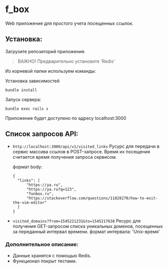 # f_box

Web приложение для простого учета посещенных ссылок.

## Установка:
Загрузите репозиторий приложения.

>
> ВАЖНО! Предварительно установите 'Redis'
>

Из корневой папки используем команды:

Установка зависимостей

```
bundle install
```

Запуск сервера:

```
bundle exec rails s
```

Приложение будет доступено по адресу localhost:3000

## Список запросов API:
- `http://localhost:3000/api/v1/visited_links`
    Русурс для передачи в сервис массива ссылов в POST-запросе.
    Время их посещения считается время получения запроса сервисом.

    формат body:
    ```
    {
      "links": [
          "https://ya.ru",
          "https://ya.ru?q=123",
          "funbox.ru",
          "https://stackoverflow.com/questions/11828270/how-to-exit-the-vim-editor"
      ]
    }
    ```

- `visited_domains?from=1545221231&to=1545217638`
    Ресурс для получения GET-запросом списка уникальных доменов, посещенных за переданный интервал времени.
    формат интервала: 'Unix-время'

### Дополнительное описание:

- Данные хранятся с помощью Redis.
- Функционал покрыт тестами.
